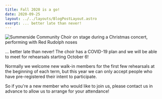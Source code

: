 ```yaml
---
title: Fall 2020 is a go!
date: 2020-09-25 
layout: ../../layouts/BlogPostLayout.astro
exerpt: ... better late than never!
---
```

![](/images/IMG_0670.jpg "Summerside Community Choir on stage during a Christmas concert, performing with Red Rudolph noses")

... better late than never! The choir has a COVID-19 plan and we will be able to meet for rehearsals starting October 6!

Normally we welcome new walk-in members for the first few rehearsals at the beginning of each term, but this year we can only accept people who have pre-registered their intent to participate.

So if you're a new member who would like to join us, please contact us in advance to allow us to arrange for your attendance!